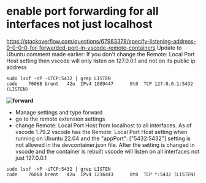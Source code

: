 # enable port forwarding for all interfaces not just localhost
https://stackoverflow.com/questions/67983378/specify-listening-address-0-0-0-0-for-forwarded-port-in-vscode-remote-containers
Update to Ubuntu comment made earlier:
If you don't change the Remote: Local Port Host setting then vscode will only listen on 127.0.0.1 and not on its public ip address
```
sudo lsof -nP -iTCP:5432 | grep LISTEN
code    76068 brent   42u  IPv4 1089447      0t0  TCP 127.0.0.1:5432 (LISTEN)
```
**![forward](https://i.stack.imgur.com/oM0zl.png)**
- Manage settings and type forward 
- go to the remote extension settings
- change Remote: Local Port Host from localhost to all interfaces.
As of vscode 1.79.2 vscode has the Remote: Local Port Host setting when running on Ubuntu 22.04 and the "appPort": ["5432:5432"] setting is not allowed in the devcontainer.json file. After the setting is changed in vscode and the container is rebuilt vscode will listen on all interfaces not just 127.0.0.1
```
sudo lsof -nP -iTCP:5432 | grep LISTEN
code    76068 brent   42u  IPv4 1216443      0t0  TCP *:5432 (LISTEN)
```